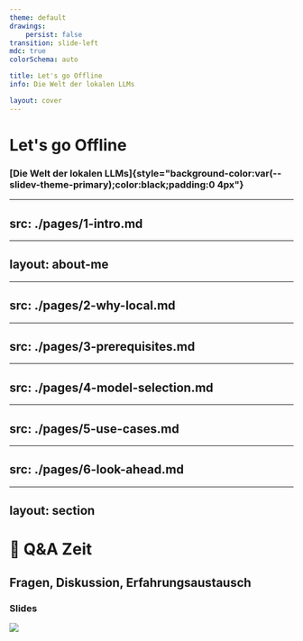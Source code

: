 ```yaml
---
theme: default
drawings:
    persist: false
transition: slide-left
mdc: true
colorSchema: auto

title: Let's go Offline
info: Die Welt der lokalen LLMs

layout: cover
---
```


# Let's go Offline

### [Die Welt der lokalen LLMs]{style="background-color:var(--slidev-theme-primary);color:black;padding:0 4px"}

<!-- <div class="absolute -bottom-2 right-5 text-3 origin-top-left translate-x-[100%] rotate-270 opacity-50">
<LightOrDark>
  <template #dark>Photo by * from Pexels</template>
  <template #light>Photo by * from Pexels</template>
</LightOrDark>
</div> -->

---
src: ./pages/1-intro.md
---

---
layout: about-me
---

---
src: ./pages/2-why-local.md
---

---
src: ./pages/3-prerequisites.md
---

---
src: ./pages/4-model-selection.md
---

---
src: ./pages/5-use-cases.md
---

---
src: ./pages/6-look-ahead.md
---

---
layout: section
---

# 🤝 Q&A Zeit
## Fragen, Diskussion, Erfahrungsaustausch

<div class="absolute bottom-2 right-2">
<h3>Slides</h3>
<img src="/img/qr.png" class="size-34" />
</div>